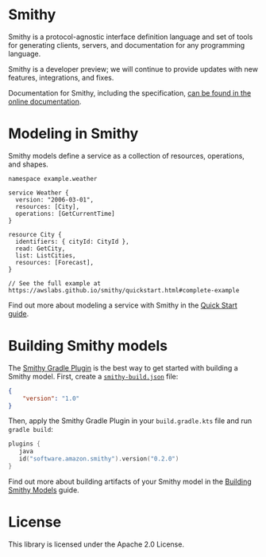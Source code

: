 # Smithy

Smithy is a protocol-agnostic interface definition language and set of tools
for generating clients, servers, and documentation for any programming
language.

Smithy is a developer preview; we will continue to provide updates with new
features, integrations, and fixes.

Documentation for Smithy, including the specification, [can be found in the
online documentation][docs].

# Modeling in Smithy

Smithy models define a service as a collection of resources, operations, and
shapes.

```
namespace example.weather

service Weather {
  version: "2006-03-01",
  resources: [City],
  operations: [GetCurrentTime]
}

resource City {
  identifiers: { cityId: CityId },
  read: GetCity,
  list: ListCities,
  resources: [Forecast],
}

// See the full example at https://awslabs.github.io/smithy/quickstart.html#complete-example
```

Find out more about modeling a service with Smithy in the [Quick Start
guide][quickstart].


# Building Smithy models

The [Smithy Gradle Plugin] is the best way to get started with building a
Smithy model. First, create a [`smithy-build.json`] file:

```json
{
    "version": "1.0"
}
```

Then, apply the Smithy Gradle Plugin in your `build.gradle.kts` file and run
`gradle build`:

```kotlin
plugins {
   java
   id("software.amazon.smithy").version("0.2.0")
}
```

Find out more about building artifacts of your Smithy model in the [Building
Smithy Models][building] guide.


# License

This library is licensed under the Apache 2.0 License.

[docs]: https://awslabs.github.io/smithy/
[quickstart]: https://awslabs.github.io/smithy/quickstart.html
[Smithy Gradle Plugin]: https://github.com/awslabs/smithy-gradle-plugin/
[`smithy-build.json`]: https://awslabs.github.io/smithy/guides/building-models/build-config.html#using-smithy-build-json
[building]: https://awslabs.github.io/smithy/guides/building-models/index.html
